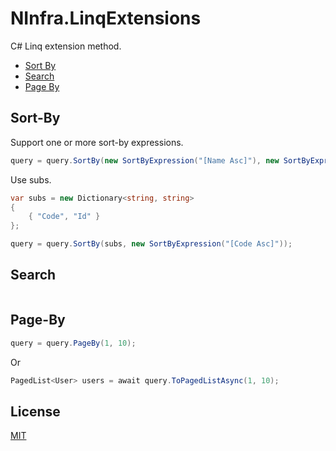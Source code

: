 ﻿# NInfra.LinqExtensions

C# Linq extension method.

- [Sort By](#sort-by)
- [Search](#search)
- [Page By](#page-by)

## Sort-By

Support one or more sort-by expressions.

```c#
query = query.SortBy(new SortByExpression("[Name Asc]"), new SortByExpression("[CreatedTime Desc]"));
```

Use subs.

```c#
var subs = new Dictionary<string, string>
{
    { "Code", "Id" }
};

query = query.SortBy(subs, new SortByExpression("[Code Asc]"));
```

## Search

```c#

```

## Page-By

```c#
query = query.PageBy(1, 10);
```

Or

```c#
PagedList<User> users = await query.ToPagedListAsync(1, 10);
```

## License

[MIT](LICENSE)
